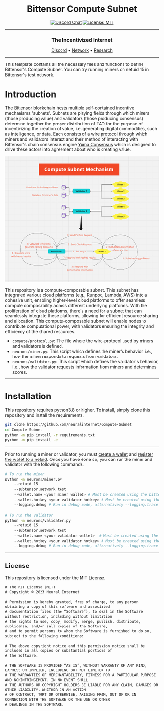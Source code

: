 
<div align="center">

# **Bittensor Compute Subnet** <!-- omit in toc -->
[![Discord Chat](https://img.shields.io/discord/308323056592486420.svg)](https://discord.gg/bittensor)
[![License: MIT](https://img.shields.io/badge/License-MIT-yellow.svg)](https://opensource.org/licenses/MIT) 

---

### The Incentivized Internet <!-- omit in toc -->

[Discord](https://discord.gg/bittensor) • [Network](https://taostats.io/) • [Research](https://bittensor.com/whitepaper)

</div>

---

This template contains all the necessary files and functions to define Bittensor's Compute Subnet. You can try running miners on netuid 15 in Bittensor's test network.

# Introduction
The Bittensor blockchain hosts multiple self-contained incentive mechanisms 'subnets'. Subnets are playing fields through which miners (those producing value) and validators (those producing consensus) determine together the proper distribution of TAO for the purpose of incentivizing the creation of value, i.e. generating digital commodities, such as intelligence, or data. Each consists of a wire protocol through which miners and validators interact and their method of interacting with Bittensor's chain consensus engine [Yuma Consensus](https://bittensor.com/documentation/validating/yuma-consensus) which is designed to drive these actors into agreement about who is creating value.

![Alt text](docs/diagram.jpg)

This repository is a compute-composable subnet. This subnet has integrated various cloud platforms (e.g., Runpod, Lambda, AWS) into a cohesive unit, enabling higher-level cloud platforms to offer seamless compute composability across different underlying platforms. With the proliferation of cloud platforms, there's a need for a subnet that can seamlessly integrate these platforms, allowing for efficient resource sharing and allocation. This compute-composable subnet will enable nodes to contribute computational power, with validators ensuring the integrity and efficiency of the shared resources.

- `compute/protocol.py`: The file where the wire-protocol used by miners and validators is defined.
- `neurons/miner.py`: This script which defines the miner's behavior, i.e., how the miner responds to requests from validators.
- `neurons/validator.py`: This script which defines the validator's behavior, i.e., how the validator requests information from miners and determines scores.

---

# Installation
This repository requires python3.8 or higher. To install, simply clone this repository and install the requirements.
```bash
git clone https://github.com/neuralinternet/Compute-Subnet
cd Compute-Subnet
python -m pip install -r requirements.txt
python -m pip install -e .
```

</div>

---

Prior to running a miner or validator, you must [create a wallet](https://github.com/opentensor/docs/blob/main/reference/btcli.md) and [register the wallet to a netuid](https://github.com/opentensor/docs/blob/main/subnetworks/registration.md). Once you have done so, you can run the miner and validator with the following commands.
```bash
# To run the miner
python -m neurons/miner.py 
    --netuid 15  
    --subtensor.network test 
    --wallet.name <your miner wallet> # Must be created using the bittensor-cli
    --wallet.hotkey <your validator hotkey> # Must be created using the bittensor-cli
    --logging.debug # Run in debug mode, alternatively --logging.trace for trace mode

# To run the validator
python -m neurons/validator.py
    --netuid 15
    --subtensor.network test 
    --wallet.name <your validator wallet>  # Must be created using the bittensor-cli
    --wallet.hotkey <your validator hotkey> # Must be created using the bittensor-cli
    --logging.debug # Run in debug mode, alternatively --logging.trace for trace mode
```

</div>

---

## License
This repository is licensed under the MIT License.
```text
# The MIT License (MIT)
# Copyright © 2023 Neural Internet

# Permission is hereby granted, free of charge, to any person obtaining a copy of this software and associated
# documentation files (the “Software”), to deal in the Software without restriction, including without limitation
# the rights to use, copy, modify, merge, publish, distribute, sublicense, and/or sell copies of the Software,
# and to permit persons to whom the Software is furnished to do so, subject to the following conditions:

# The above copyright notice and this permission notice shall be included in all copies or substantial portions of
# the Software.

# THE SOFTWARE IS PROVIDED “AS IS”, WITHOUT WARRANTY OF ANY KIND, EXPRESS OR IMPLIED, INCLUDING BUT NOT LIMITED TO
# THE WARRANTIES OF MERCHANTABILITY, FITNESS FOR A PARTICULAR PURPOSE AND NONINFRINGEMENT. IN NO EVENT SHALL
# THE AUTHORS OR COPYRIGHT HOLDERS BE LIABLE FOR ANY CLAIM, DAMAGES OR OTHER LIABILITY, WHETHER IN AN ACTION
# OF CONTRACT, TORT OR OTHERWISE, ARISING FROM, OUT OF OR IN CONNECTION WITH THE SOFTWARE OR THE USE OR OTHER
# DEALINGS IN THE SOFTWARE.
```
